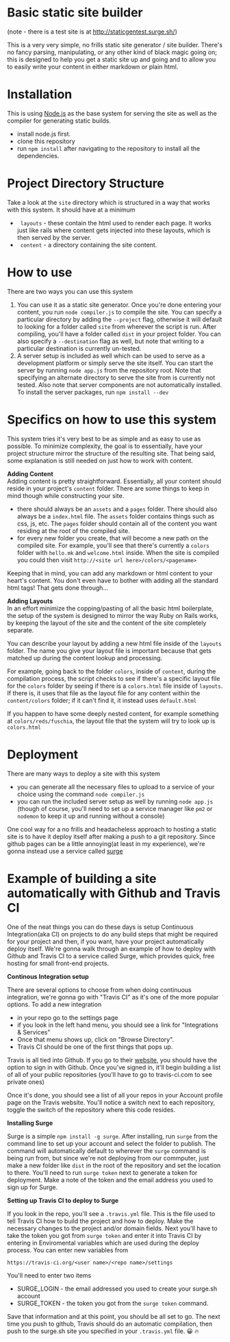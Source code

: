 Basic static site builder
===
(note - there is a test site is at http://staticgentest.surge.sh/)

This is a very very simple, no frills static site generator / site builder. There's no fancy parsing, manipulating, or any
other kind of black magic going on; this is designed to help you get a static site up and going and to allow you to 
easily write your content in either markdown or plain html.


Installation
===
This is using [Node.js](https://nodejs.org/en/) as the base system for serving the site as well as
the compiler for generating static builds. 

* install node.js first.
* clone this repository
* run `npm install` after navigating to the repository to install all the dependencies.

Project Directory Structure
=======
Take a look at the `site` directory which is structured in a way that works with this system. It should have at a minimum
* ` layouts` - these contain the html used to render each page. It works just like rails where content gets injected into these layouts, which is then served by the server.
* ` content` - a directory containing the site content.
 
How to use
====
There are two ways you can use this system

1. You can use it as a static site generator. Once you're done entering your content, you run `node compiler.js` to compile the site. You can specify a particular directory by adding the `--project` flag, otherwise it will default to looking for a folder called `site` from wherever the script is run. After compiling, you'll have a folder called `dist` in your project folder. You can also specify a `--destination` flag as well, but note that writing to a particular destination is currently un-tested.
2. A server setup is included as well which can be used to serve as a development platform or simply serve the site itself. You can start the server by running
`node app.js` from the repository root. Note that specifying an alternate directory to serve the site from is currently not tested. Also note that server components are not automatically installed. To install the server packages, run `npm install --dev`

Specifics on how to use this system
===
This system tries it's very best to be as simple and as easy to use as possible. To minimize complexity, the goal is to essentially, have your project structure mirror the structure of the
resulting site. That being said, some explanation is still needed on just how to  work with content.

 __Adding Content__
<br/>
Adding content is pretty straightforward. Essentially, all your content should reside in your project's `content` folder. There are some things to keep in mind though while constructing 
your site.

* there should always be an `assets` and a `pages` folder. There should also always be a `index.html` file. The `assets` folder contains things such as css, js, etc. The `pages` folder should contain all of the content you want residing at the root of the compiled site.
* for every new folder you create, that will become a new path on the compiled site. For example, you'll see that there's currently a `colors` folder with `hello.mk` and `welcome.html` inside.
When the site is compiled you could then visit `http://<site url here>/colors/<pagename>`

Keeping that in mind, you can add any markdown or html content to your heart's content. You don't even have to bother with adding all the standard html tags! That gets done through...

__Adding Layouts__
<br/>
In an effort minimize the copping/pasting of all the basic html boilerplate, the setup of the system is designed to mirror the way 
Ruby on Rails works, by keeping the layout of the site and the content of the site completely separate. 

You can describe your layout by adding a new html file inside of the `layouts` folder. The name you give your layout file is important because that gets matched up during the content lookup and processing. 

For example, going back to the folder `colors`, inside of `content`, during the compilation process, the script checks to see if there's a specific layout file for the `colors` folder by seeing if there
is a `colors.html` file inside of `layouts`. If there is, it uses that file as the layout file for any content within the `content/colors` folder; if it can't find it, it instead uses `default.html`

If you happen to have some deeply nested content, for example something at `colors/reds/fuschia`, the layout file that the system will try to look up is `colors.html`


Deployment
=====
There are many ways to deploy a site with this system
* you can generate all the necessary files to upload to a service of your choice using the command `node compiler.js` 
* you can run the included server setup as well by running `node app.js` (though of course, you'll need to set up a service manager like `pm2` or `nodemon` to keep it up and running without a console)

One cool way for a no frills and headacheless approach to hosting a static site is to have it deploy itself after making a push to a git repository. Since github pages can be a little annoying(at least in my experience), 
we're gonna instead use a service called [surge](http://surge.sh)

Example of building a site automatically with Github and Travis CI
=====
One of the neat things you can do these days is setup Continuous Integration(aka CI) on projects to do any build steps that might be required for your project and then, if you want, have your project
automatically deploy itself. We're gonna walk through an example of how to deploy with Github and Travis CI to a service called Surge, which provides quick, free hosting for small front-end projects.

__Continous Integration setup__

There are several options to choose from when doing continuous integration, we're gonna go with "Travis CI" as it's one of the more popular options. To add a new integration

* in your repo go to the settings page
* if you look  in the left hand menu, you should see a link for "Integrations & Services" 
* Once that menu shows up, click on "Browse Directory".
* Travis CI should be one of the first things that pops up.

Travis is all tied into Github. If you go to their [website](https://travis-ci.org/), you should have the option to sign in with Github. Once you've signed in, it'll begin building a list of all of your public repositories (you'll have to go to travis-ci.com to see private ones)

Once it's done, you should see a list of all your repos in your Account profile page on the Travis website. You'll notice a switch next to each repository, toggle the switch of the repository where this code resides.

__Installing Surge__

Surge is a simple `npm install -g surge`. After installing, run `surge` from the command line to set up your account and select the folder to publish. The command will automatically default to wherever the `surge` command is being run from, but since we're not deploying from our commputer, just make a new folder like `dist` in the root of the repository and set the location to there. You'll need to run `surge token` next to generate a token for deployment. Make a note of the token and the email address you used to sign up for Surge.

__Setting up Travis CI to deploy to Surge__

If you look in the repo, you'll see a `.travis.yml` file. This is the file used to tell Travis CI how to build the project and how to deploy. Make the necessary changes to the project and/or domain fields. Next you'll have to take the token you got from `surge token` and enter it into Travis CI by entering in Enviromental variables which are used during the deploy process. You can enter new variables from 

`https://travis-ci.org/<user name>/<repo name>/settings`

You'll need to enter two items 
* SURGE_LOGIN - the email addressed you used to create your surge.sh account
* SURGE_TOKEN - the token you got from the `surge token` command.

Save that information and at this point, you should be all set to go. The next time you push to github, Travis should do an automatic compilation, then push to the surge.sh site you specified in your `.travis.yml` file. 😀 🔥




